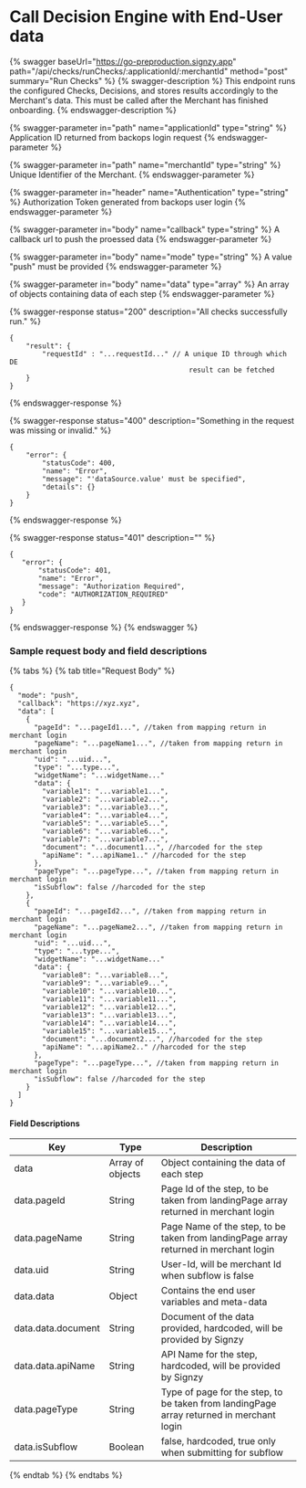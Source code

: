 # Call Decision Engine with End-User data

{% swagger baseUrl="https://go-preproduction.signzy.app" path="/api/checks/runChecks/:applicationId/:merchantId" method="post" summary="Run Checks" %}
{% swagger-description %}
This endpoint runs the configured Checks, Decisions, and stores results accordingly to the Merchant's data. This must be called after the Merchant has finished onboarding.
{% endswagger-description %}

{% swagger-parameter in="path" name="applicationId" type="string" %}
Application ID returned from backops login request
{% endswagger-parameter %}

{% swagger-parameter in="path" name="merchantId" type="string" %}
Unique Identifier of the Merchant.
{% endswagger-parameter %}

{% swagger-parameter in="header" name="Authentication" type="string" %}
Authorization Token generated from backops user login
{% endswagger-parameter %}

{% swagger-parameter in="body" name="callback" type="string" %}
A callback url to push the proessed data
{% endswagger-parameter %}

{% swagger-parameter in="body" name="mode" type="string" %}
A value "push" must be provided
{% endswagger-parameter %}

{% swagger-parameter in="body" name="data" type="array" %}
An array of objects containing data of each step
{% endswagger-parameter %}

{% swagger-response status="200" description="All checks successfully run." %}
```
{
    "result": {
        "requestId" : "...requestId..." // A unique ID through which DE 
                                            result can be fetched
    }
}
```
{% endswagger-response %}

{% swagger-response status="400" description="Something in the request was missing or invalid." %}
```
{
    "error": {
        "statusCode": 400,
        "name": "Error",
        "message": "'dataSource.value' must be specified",
        "details": {}
    }
}
```
{% endswagger-response %}

{% swagger-response status="401" description="" %}
```
{
   "error": {
       "statusCode": 401,
       "name": "Error",
       "message": "Authorization Required",
       "code": "AUTHORIZATION_REQUIRED"
   }
}
```
{% endswagger-response %}
{% endswagger %}

### Sample request body and field descriptions

{% tabs %}
{% tab title="Request Body" %}
```
{
  "mode": "push",
  "callback": "https://xyz.xyz",
  "data": [
    {
      "pageId": "...pageId1...", //taken from mapping return in merchant login
      "pageName": "...pageName1...", //taken from mapping return in merchant login
      "uid": "...uid...",
      "type": "...type...",
      "widgetName": "...widgetName..."
      "data": {
        "variable1": "...variable1...",
        "variable2": "...variable2...",
        "variable3": "...variable3...",
        "variable4": "...variable4...",
        "variable5": "...variable5...",
        "variable6": "...variable6...",
        "variable7": "...variable7...",
        "document": "...document1...", //harcoded for the step
        "apiName": "...apiName1.." //harcoded for the step
      },
      "pageType": "...pageType...", //taken from mapping return in merchant login
      "isSubflow": false //harcoded for the step
    },
    {
      "pageId": "...pageId2...", //taken from mapping return in merchant login
      "pageName": "...pageName2...", //taken from mapping return in merchant login
      "uid": "...uid...",
      "type": "...type...",
      "widgetName": "...widgetName..."
      "data": {
        "variable8": "...variable8...",
        "variable9": "...variable9...",
        "variable10": "...variable10...",
        "variable11": "...variable11...",
        "variable12": "...variable12...",
        "variable13": "...variable13...",
        "variable14": "...variable14...",
        "variable15": "...variable15...",
        "document": "...document2...", //harcoded for the step
        "apiName": "...apiName2.." //harcoded for the step
      },
      "pageType": "...pageType...", //taken from mapping return in merchant login
      "isSubflow": false //harcoded for the step
    }
  ]
}
```

#### Field Descriptions

| Key                | Type             | Description                                                                              |
| ------------------ | ---------------- | ---------------------------------------------------------------------------------------- |
| data               | Array of objects | Object containing the data of each step                                                  |
| data.pageId        | String           | Page Id of the step, to be taken from landingPage array returned in merchant login       |
| data.pageName      | String           | Page Name of the step, to be taken from landingPage array returned in merchant login     |
| data.uid           | String           | User-Id, will be merchant Id when subflow is false                                       |
| data.data          | Object           | Contains the end user variables and meta-data                                            |
| data.data.document | String           | Document of the data provided, hardcoded, will be provided by Signzy                     |
| data.data.apiName  | String           | API Name for the step, hardcoded, will be provided by Signzy                             |
| data.pageType      | String           | Type of page for the step, to be taken from landingPage array returned in merchant login |
| data.isSubflow     | Boolean          | false, hardcoded, true only when submitting for subflow                                  |
{% endtab %}
{% endtabs %}
